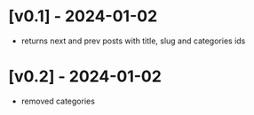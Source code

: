 # [v0.1] - 2024-01-02
- returns next and prev posts with title, slug and categories ids

# [v0.2] - 2024-01-02
- removed categories